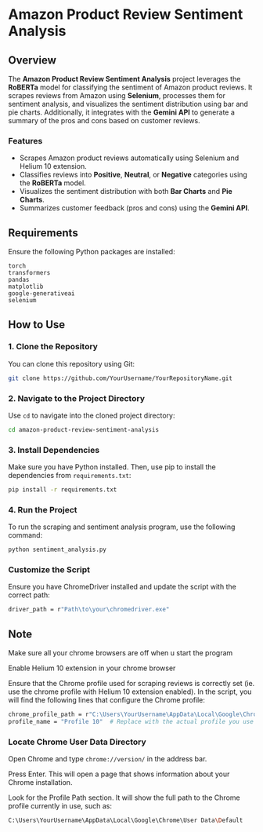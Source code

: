 # Amazon Product Review Sentiment Analysis

## Overview
The **Amazon Product Review Sentiment Analysis** project leverages the **RoBERTa** model for classifying the sentiment of Amazon product reviews. It scrapes reviews from Amazon using **Selenium**, processes them for sentiment analysis, and visualizes the sentiment distribution using bar and pie charts. Additionally, it integrates with the **Gemini API** to generate a summary of the pros and cons based on customer reviews.

### Features
- Scrapes Amazon product reviews automatically using Selenium and Helium 10 extension.
- Classifies reviews into **Positive**, **Neutral**, or **Negative** categories using the **RoBERTa** model.
- Visualizes the sentiment distribution with both **Bar Charts** and **Pie Charts**.
- Summarizes customer feedback (pros and cons) using the **Gemini API**.

## Requirements
Ensure the following Python packages are installed:

```plaintext
torch
transformers
pandas
matplotlib
google-generativeai
selenium
```

## How to Use
### 1. Clone the Repository
You can clone this repository using Git:
```bash
git clone https://github.com/YourUsername/YourRepositoryName.git
```
### 2. Navigate to the Project Directory
Use `cd` to navigate into the cloned project directory:
```bash
cd amazon-product-review-sentiment-analysis
```

### 3. Install Dependencies
Make sure you have Python installed. Then, use pip to install the dependencies from `requirements.txt`:
```bash
pip install -r requirements.txt
```

### 4. Run the Project
To run the scraping and sentiment analysis program, use the following command:
```bash
python sentiment_analysis.py
```

### Customize the Script 
Ensure you have ChromeDriver installed and update the script with the correct path:
```bash
driver_path = r"Path\to\your\chromedriver.exe"
```
## Note 
Make sure all your chrome browsers are off when u start the program 

Enable Helium 10 extension in your chrome browser

Ensure that the Chrome profile used for scraping reviews is correctly set (ie. use the chrome profile with Helium 10 extension enabled). In the script, you will find the following lines that configure the Chrome profile:
```bash
chrome_profile_path = r"C:\Users\YourUsername\AppData\Local\Google\Chrome\User Data"
profile_name = "Profile 10"  # Replace with the actual profile you use for browsing Amazon
```
### Locate Chrome User Data Directory
Open Chrome and type `chrome://version/` in the address bar.

Press Enter. This will open a page that shows information about your Chrome installation.

Look for the Profile Path section. It will show the full path to the Chrome profile currently in use, such as:
```bash
C:\Users\YourUsername\AppData\Local\Google\Chrome\User Data\Default
```






